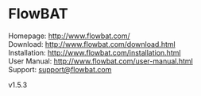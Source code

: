 # FlowBAT

Homepage: http://www.flowbat.com/<br/>
Download: http://www.flowbat.com/download.html<br/>
Installation: http://www.flowbat.com/installation.html<br/>
User Manual: http://www.flowbat.com/user-manual.html<br/>
Support: support@flowbat.com

v1.5.3
